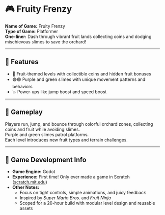 # 🎮 Fruity Frenzy

**Name of Game:** Fruity Frenzy  
**Type of Game:** Platformer  
**One-liner:** Dash through vibrant fruit lands collecting coins and dodging mischievous slimes to save the orchard!

---

## 🌟 Features

- 🍓 Fruit-themed levels with collectible coins and hidden fruit bonuses  
- 🟣🟢 Purple and green slimes with unique movement patterns and behaviors  
- 💥 Power-ups like jump boost and speed boost

---

## 🧩 Gameplay

Players run, jump, and bounce through colorful orchard zones, collecting coins and fruit while avoiding slimes.  
Purple and green slimes patrol platforms.  
Each level introduces new fruit types and terrain challenges.  

---

## 🧰 Game Development Info

- **Game Engine:** Godot  
- **Experience:** First time! Only ever made a game in Scratch ([scratch.mit.edu](https://scratch.mit.edu))  
- **Other Notes:**  
  - Focus on tight controls, simple animations, and juicy feedback  
  - Inspired by *Super Mario Bros.* and *Fruit Ninja*  
  - Scoped for a 20-hour build with modular level design and reusable assets
